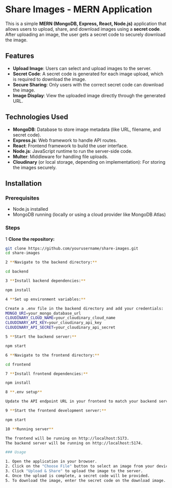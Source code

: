 # Share Images - MERN Application

This is a simple **MERN (MongoDB, Express, React, Node.js)** application that allows users to upload, share, and download images using a **secret code**. After uploading an image, the user gets a secret code to securely download the image.

## Features
- **Upload Image**: Users can select and upload images to the server.
- **Secret Code**: A secret code is generated for each image upload, which is required to download the image.
- **Secure Sharing**: Only users with the correct secret code can download the image.
- **Image Display**: View the uploaded image directly through the generated URL.
  
## Technologies Used
- **MongoDB**: Database to store image metadata (like URL, filename, and secret code).
- **Express.js**: Web framework to handle API routes.
- **React**: Frontend framework to build the user interface.
- **Node.js**: JavaScript runtime to run the server-side code.
- **Multer**: Middleware for handling file uploads.
- **Cloudinary** (or local storage, depending on implementation): For storing the images securely.

## Installation

### Prerequisites

- Node.js installed
- MongoDB running (locally or using a cloud provider like MongoDB Atlas)

### Steps

1 **Clone the repository:**

```bash
git clone https://github.com/yourusername/share-images.git
cd share-images

2 **Navigate to the backend directory:**

cd backend

3 **Install backend dependencies:**

npm install

4 **Set up environment variables:**

Create a .env file in the backend directory and add your credentials:
MONGO_URI=your_mongo_database_url
CLOUDINARY_CLOUD_NAME=your_cloudinary_cloud_name
CLOUDINARY_API_KEY=your_cloudinary_api_key
CLOUDINARY_API_SECRET=your_cloudinary_api_secret

5 **Start the backend server:**

npm start

6 **Navigate to the frontend directory:**

cd frontend

7 **Install frontend dependencies:**

npm install

8 **.env setup**

Update the API endpoint URL in your frontend to match your backend server. You can configure this in your .env or directly in the API call files.

9 **Start the frontend development server:**

npm start

10 **Running server**

The frontend will be running on http://localhost:5173.
The backend server will be running on http://localhost:5174.

### Usage

1. Open the application in your browser.
2. Click on the "Choose File" button to select an image from your device.
3. Click "Upload & Share" to upload the image to the server.
4. Once the upload is complete, a secret code will be provided.
5. To download the image, enter the secret code on the download image.
